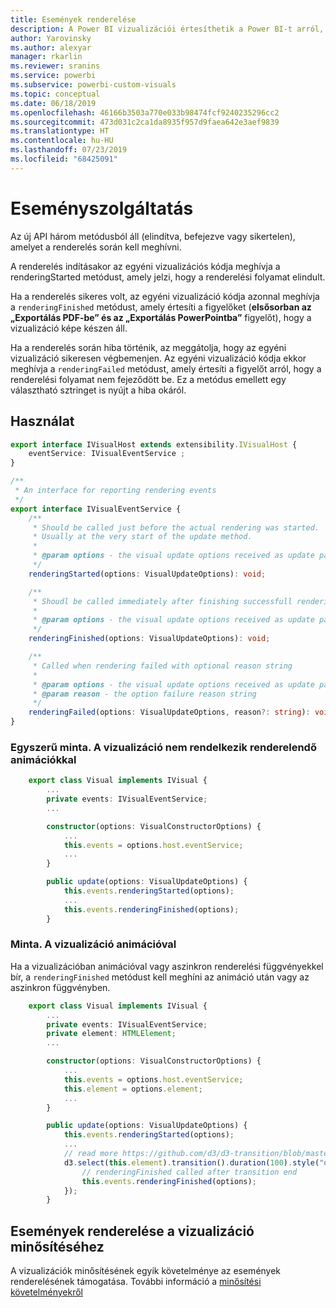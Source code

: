 ```yaml
---
title: Események renderelése
description: A Power BI vizualizációi értesíthetik a Power BI-t arról, hogy készen állnak a PowerPointba vagy PDF-be való exportálásra
author: Yarovinsky
ms.author: alexyar
manager: rkarlin
ms.reviewer: sranins
ms.service: powerbi
ms.subservice: powerbi-custom-visuals
ms.topic: conceptual
ms.date: 06/18/2019
ms.openlocfilehash: 46166b3503a770e033b98474fcf9240235296cc2
ms.sourcegitcommit: 473d031c2ca1da8935f957d9faea642e3aef9839
ms.translationtype: HT
ms.contentlocale: hu-HU
ms.lasthandoff: 07/23/2019
ms.locfileid: "68425091"
---
```

# <a name="event-service"></a>Eseményszolgáltatás

Az új API három metódusból áll (elindítva, befejezve vagy sikertelen), amelyet a renderelés során kell meghívni.

A renderelés indításakor az egyéni vizualizációs kódja meghívja a renderingStarted metódust, amely jelzi, hogy a renderelési folyamat elindult.

Ha a renderelés sikeres volt, az egyéni vizualizáció kódja azonnal meghívja a `renderingFinished` metódust, amely értesíti a figyelőket (**elsősorban az „Exportálás PDF-be” és az „Exportálás PowerPointba”** figyelőt), hogy a vizualizáció képe készen áll.

Ha a renderelés során hiba történik, az meggátolja, hogy az egyéni vizualizáció sikeresen végbemenjen. Az egyéni vizualizáció kódja ekkor meghívja a `renderingFailed` metódust, amely értesíti a figyelőt arról, hogy a renderelési folyamat nem fejeződött be. Ez a metódus emellett egy választható sztringet is nyújt a hiba okáról.

## <a name="usage"></a>Használat

```typescript
export interface IVisualHost extends extensibility.IVisualHost {
    eventService: IVisualEventService ;
}

/**
 * An interface for reporting rendering events
 */
export interface IVisualEventService {
    /**
     * Should be called just before the actual rendering was started. 
     * Usually at the very start of the update method.
     *
     * @param options - the visual update options received as update parameter
     */
    renderingStarted(options: VisualUpdateOptions): void;

    /**
     * Shoudl be called immediately after finishing successfull rendering.
     * 
     * @param options - the visual update options received as update parameter
     */
    renderingFinished(options: VisualUpdateOptions): void;

    /**
     * Called when rendering failed with optional reason string
     * 
     * @param options - the visual update options received as update parameter
     * @param reason - the option failure reason string
     */
    renderingFailed(options: VisualUpdateOptions, reason?: string): void;
}
```

### <a name="simple-sample-the-visual-hasnt-any-animations-on-rendering"></a>Egyszerű minta. A vizualizáció nem rendelkezik renderelendő animációkkal

```typescript
    export class Visual implements IVisual {
        ...
        private events: IVisualEventService;
        ...

        constructor(options: VisualConstructorOptions) {
            ...
            this.events = options.host.eventService;
            ...
        }

        public update(options: VisualUpdateOptions) {
            this.events.renderingStarted(options);
            ...
            this.events.renderingFinished(options);
        }
```

### <a name="sample-the-visual-with-animation"></a>Minta. A vizualizáció animációval

Ha a vizualizációban animációval vagy aszinkron renderelési függvényekkel bír, a `renderingFinished` metódust kell meghíni az animáció után vagy az aszinkron függvényben.

```typescript
    export class Visual implements IVisual {
        ...
        private events: IVisualEventService;
        private element: HTMLElement;
        ...

        constructor(options: VisualConstructorOptions) {
            ...
            this.events = options.host.eventService;
            this.element = options.element;
            ...
        }

        public update(options: VisualUpdateOptions) {
            this.events.renderingStarted(options);
            ...
            // read more https://github.com/d3/d3-transition/blob/master/README.md#transition_end
            d3.select(this.element).transition().duration(100).style("opacity","0").end().then(() => {
                // renderingFinished called after transition end
                this.events.renderingFinished(options);
            });
        }
```

## <a name="rendering-events-for-visual-certification"></a>Események renderelése a vizualizáció minősítéséhez

A vizualizációk minősítésének egyik követelménye az események renderelésének támogatása. További információ a [minősítési követelményekről](https://docs.microsoft.com/power-bi/power-bi-custom-visuals-certified?#certification-requirements)
